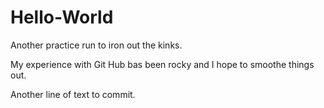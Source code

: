 # Hello-World
Another practice run to iron out the kinks.

My experience with Git Hub bas been rocky and I hope to smoothe things out.

Another line of text to commit.
